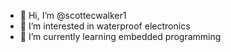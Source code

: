 - 👋 Hi, I’m @scottecwalker1
- 👀 I’m interested in waterproof electronics
- 🌱 I’m currently learning embedded programming


<!---
scottecwalker1/scottecwalker1 is a ✨ special ✨ repository because its `README.md` (this file) appears on your GitHub profile.
You can click the Preview link to take a look at your changes.
--->
